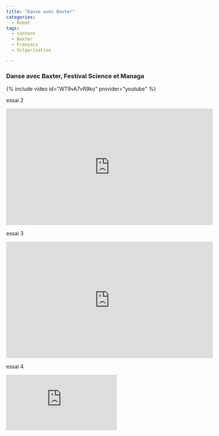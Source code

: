 ```yaml
---
title: "Danse avec Baxter"
categories:
  - Robot
tags:
  - content
  - Baxter
  - Français
  - Vulgarisation

---
```




### Danse avec Baxter, Festival Science et Managa

{% include video id="WT9vA7vR9ko" provider="youtube" %}

essai 2

<div class="responsive-video-container">
<iframe width="560" height="315" src="http://www.youtube.com/embed/WT9vA7vR9ko" frameborder="0"> </iframe>
</div>

essai 3

<div class="responsive-video-container">
<iframe width="560" height="315" src="https://www.youtube.com/embed/WT9vA7vR9ko" frameborder="0" allowfullscreen=""> </iframe>
</div>

essai 4

<div class="responsive-video-container">
<iframe  src="https://www.youtube.com/embed/WT9vA7vR9ko" frameborder="0" allowfullscreen=""> </iframe>
</div>
